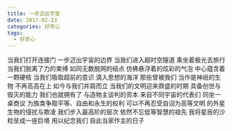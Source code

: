 ```yaml
---
title: 一步迈出宇宙
date: 2017-02-23
categories: 好奇心
tags:
  - 好奇心
---
```


当我们打开连接门
一步迈出宇宙的边界<!--more-->
当我们进入超时空隧道
乘坐着极光去旅行
当我们脱离了力的束缚
如同无数脱网的结点
仿佛悬浮着的炫彩的气泡
中心蕴含着一颗硬核
当我们吸取超前的意识
滴入思想的海洋
那些曾被我们
当作是神祇的生物
不再高高在上
如今与我们并肩而立
当我们的文明迎来鼎盛的时期
具备创世与毁灭的能力
我们也就拥有了
与造物主谈判的资本
来自不同宇宙的代表们
同坐一桌商议
为族类争取平等、自由和永生的权利
可以不再忍受自诩为高等文明
的外星生物的侵扰与欺凌
我们步入最高阶的层次
依然不忘低等智慧的祖先
我将星辰的沙粒垒成一座巨塔
用以纪念我们
自此当家作主的日子